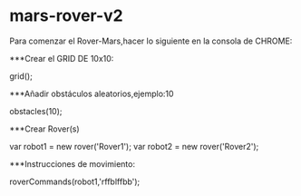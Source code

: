 # mars-rover-v2
Para comenzar el Rover-Mars,hacer lo siguiente en la consola de CHROME:

***Crear el GRID DE 10x10:  

grid();

***Añadir obstáculos aleatorios,ejemplo:10

obstacles(10);

***Crear Rover(s)

var robot1 = new rover('Rover1');
var robot2 = new rover('Rover2');

***Instrucciones de movimiento:

roverCommands(robot1,'rffblffbb');
